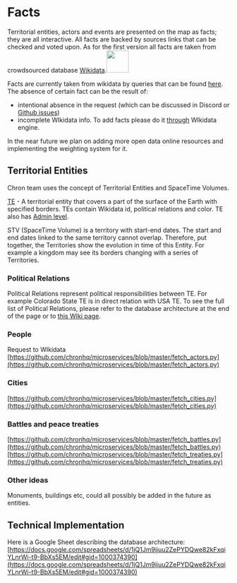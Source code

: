# Facts

Territorial entities, actors and events are presented on the map as facts; they are all interactive. All facts are backed by sources links that can be checked and voted upon. As for the first version all facts are taken from crowdsourced database [Wikidata](www.wikidata.org).<img src="https://s3.amazonaws.com/libapps/accounts/115194/images/Wikidata_stamp.png" height="50">

Facts are currently taken from wikidata by queries that can be found [here](https://github.com/chronhq/microservices). 
The absence of certain fact can be the result of:
* intentional absence in the request (which can be discussed in Discord or [Github issues](https://github.com/chronhq/microservices/issues))
* incomplete WIkidata info. To add facts please do it [through](https://www.wikidata.org/wiki/Wikidata:Tours) WIkidata engine.

In the near future we plan on adding more open data online resources and implementing the weighting system for it.

## Territorial Entities

Chron team uses the concept of Territorial Entities and SpaceTime Volumes. 

[TE](https://en.wikipedia.org/wiki/Territorial_entity) - A territorial entity that covers a part of the surface of the Earth with specified borders. TEs contain Wikidata id, political relations and color. TE also has [Admin level](/documentation/admin_level.md).

STV (SpaceTime Volume) is a territory with start-end dates. The start and end dates linked to the same territory cannot overlap. Therefore, put together, the Territories show the evolution in time of this Entity. For example a kingdom may see its borders changing with a series of Territories. 

### Political Relations

Political Relations represent political responsibilities between TE. For example Colorado State TE is in direct relation with USA TE. To see the full list of Political Relations, please refer to the database architecture at the end of the page or to [this WIki page](/documentation/political_relations.md).

### People

Request to WIkidata  
[https://github.com/chronhq/microservices/blob/master/fetch_actors.py](https://github.com/chronhq/microservices/blob/master/fetch_actors.py)

### Cities

[https://github.com/chronhq/microservices/blob/master/fetch_cities.py](https://github.com/chronhq/microservices/blob/master/fetch_cities.py)

### Battles and peace treaties

[https://github.com/chronhq/microservices/blob/master/fetch_battles.py](https://github.com/chronhq/microservices/blob/master/fetch_battles.py)
[https://github.com/chronhq/microservices/blob/master/fetch_treaties.py](https://github.com/chronhq/microservices/blob/master/fetch_treaties.py)

### Other ideas

Monuments, buildings etc, could all possibly be added in the future as entities. 

## Technical Implementation

Here is a Google Sheet describing the database architecture: [https://docs.google.com/spreadsheets/d/1jQ1Jm9ijuu2ZePYDQwe82kFxqiYLnrWi-t9-BbXs5EM/edit#gid=1000374390](https://docs.google.com/spreadsheets/d/1jQ1Jm9ijuu2ZePYDQwe82kFxqiYLnrWi-t9-BbXs5EM/edit#gid=1000374390)

